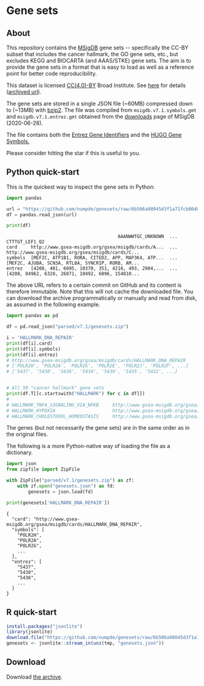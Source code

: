Gene sets
=========

About
-----

This repository contains the 
[MSigDB](https://www.gsea-msigdb.org/gsea/msigdb/collections.jsp)
gene sets --
specifically the CC-BY subset
that includes 
the cancer hallmark, the GO gene sets, etc.,
but excludes KEGG and BIOCARTA (and AAAS/STKE) gene sets.
The aim is to provide the gene sets
in a format that is easy to load 
as well as 
a reference point for better code reproducibility.


This dataset is licensed 
[CC(4.0)-BY](https://creativecommons.org/licenses/by/4.0/) Broad Institute.
See 
[here](https://www.gsea-msigdb.org/gsea/msigdb_license_terms.jsp)
for details
([archived url](http://archive.ph/HCO4L)).

The gene sets are stored in a 
single 
JSON file (~60MB)
compressed down to (~13MB)
with [bzip2](https://en.wikipedia.org/wiki/Bzip2).
The file was compiled from
 `msigdb.v7.1.symbols.gmt`
and
`msigdb.v7.1.entrez.gmt`
obtained from 
the [downloads](https://www.gsea-msigdb.org/gsea/downloads.jsp)
page of MSigDB (2020-06-28).

The file contains both
the [Entrez Gene Identifiers](https://www.ncbi.nlm.nih.gov/gene) 
and
the [HUGO Gene Symbols.](https://www.genenames.org/)

Please consider 
hitting the star 
if this is useful to you.


Python quick-start
------------------

This is the quickest way to inspect the gene sets in Python:

```python
import pandas

url = "https://github.com/numpde/genesets/raw/6b506a98045d3f1a71fcb0040df861c220cb13e2/genesets/data/parsed/v7.1/genesets.zip"
df = pandas.read_json(url)

print(df)
```

```
                                         AAANWWTGC_UNKNOWN  ...                                     CTTTGT_LEF1_Q2
card     http://www.gsea-msigdb.org/gsea/msigdb/cards/A...  ...  http://www.gsea-msigdb.org/gsea/msigdb/cards/C...
symbols  [MEF2C, ATP1B1, RORA, CITED2, APP, MAP3K4, ATP...  ...  [MEF2C, AJUBA, SCN3A, RTL8A, SYNCRIP, RORB, AM...
entrez   [4208, 481, 6095, 10370, 351, 4216, 493, 2904,...  ...  [4208, 84962, 6328, 26071, 10492, 6096, 154810...
```

The above URL refers to a certain commit on GitHub and
its content is therefore immutable.
Note that this will not cache the downloaded file.
You can download the archive programmatically or manually 
and read from disk, 
as assumed in the following example.

```python
import pandas as pd

df = pd.read_json("parsed/v7.1/genesets.zip")

i = 'HALLMARK_DNA_REPAIR'
print(df[i].card)
print(df[i].symbols)
print(df[i].entrez)
# http://www.gsea-msigdb.org/gsea/msigdb/cards/HALLMARK_DNA_REPAIR
# ['POLR2H', 'POLR2A', 'POLR2G', 'POLR2E', 'POLR2J', 'POLR2F', ...]
# ['5437', '5430', '5436', '5434', '5439', '5435', '5432', ...]


# All 50 "cancer hallmark" gene sets
print(df.T[[c.startswith("HALLMARK") for c in df]])
#                                                                                   card  ...                                             entrez
# HALLMARK_TNFA_SIGNALING_VIA_NFKB     http://www.gsea-msigdb.org/gsea/msigdb/cards/H...  ...  [3726, 2920, 467, 4792, 7128, 5743, 2919, 8870...
# HALLMARK_HYPOXIA                     http://www.gsea-msigdb.org/gsea/msigdb/cards/H...  ...  [5230, 5163, 2632, 5211, 226, 2026, 5236, 1039...
# HALLMARK_CHOLESTEROL_HOMEOSTASIS     http://www.gsea-msigdb.org/gsea/msigdb/cards/H...  ...  [2224, 1595, 3422, 2222, 1717, 6713, 3157, 508...

```

The genes 
(but not necessarily the gene sets)
are in the same order as in 
the original files. 

The following is a more Python-native way
of loading the file as a dictionary.

```python
import json
from zipfile import ZipFile

with ZipFile("parsed/v7.1/genesets.zip") as zf:
    with zf.open("genesets.json") as fd:
        genesets = json.load(fd)

print(genesets['HALLMARK_DNA_REPAIR'])
```

```
{
  "card": "http://www.gsea-msigdb.org/gsea/msigdb/cards/HALLMARK_DNA_REPAIR",
  "symbols": [
    "POLR2H",
    "POLR2A",
    "POLR2G",
    ...
  ],
  "entrez": [
    "5437",
    "5430",
    "5436",
    ...
  ]
}
```


R quick-start
-------------

```R
install.packages("jsonlite")
library(jsonlite)
download.file("https://github.com/numpde/genesets/raw/6b506a98045d3f1a71fcb0040df861c220cb13e2/genesets/data/parsed/v7.1/genesets.zip", tmp)
genesets <- jsonlite::stream_in(unz(tmp, "genesets.json"))
```


Download
--------

Download [the archive](https://github.com/numpde/genesets/raw/6b506a98045d3f1a71fcb0040df861c220cb13e2/genesets/data/parsed/v7.1/genesets.zip).

